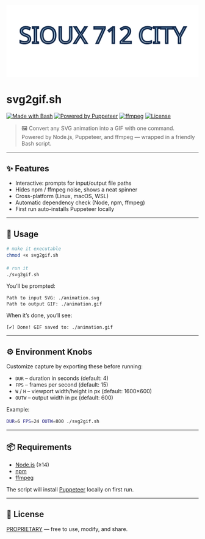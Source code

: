 ![Sheen Banner](https://raw.githubusercontent.com/74Thirsty/74Thirsty/main/assets/gunfire.svg)

# svg2gif.sh

[![Made with Bash](https://img.shields.io/badge/Made%20with-Bash-4EAA25?logo=gnubash&logoColor=white)](https://www.gnu.org/software/bash/)
[![Powered by Puppeteer](https://img.shields.io/badge/Powered%20by-Puppeteer-40B5A4?logo=puppeteer&logoColor=white)](https://pptr.dev/)
[![ffmpeg](https://img.shields.io/badge/ffmpeg-enabled-007808?logo=ffmpeg&logoColor=white)](https://ffmpeg.org/)
[![License](https://img.shields.io/badge/License-Custom-lightgrey.svg)](./LICENSE.md)

> 🖼️ Convert any SVG animation into a GIF with one command.  
> Powered by Node.js, Puppeteer, and ffmpeg — wrapped in a friendly Bash script.

---

## ✨ Features
- Interactive: prompts for input/output file paths
- Hides npm / ffmpeg noise, shows a neat spinner
- Cross-platform (Linux, macOS, WSL)
- Automatic dependency check (Node, npm, ffmpeg)
- First run auto-installs Puppeteer locally

---

## 🚀 Usage

```bash
# make it executable
chmod +x svg2gif.sh

# run it
./svg2gif.sh
````

You’ll be prompted:

```
Path to input SVG: ./animation.svg
Path to output GIF: ./animation.gif
```

When it’s done, you’ll see:

```
[✔] Done! GIF saved to: ./animation.gif
```

---

## ⚙️ Environment Knobs

Customize capture by exporting these before running:

* `DUR` – duration in seconds (default: 4)
* `FPS` – frames per second (default: 15)
* `W` / `H` – viewport width/height in px (default: 1600×600)
* `OUTW` – output width in px (default: 600)

Example:

```bash
DUR=6 FPS=24 OUTW=800 ./svg2gif.sh
```

---

## 📦 Requirements

* [Node.js](https://nodejs.org/) (≥14)
* [npm](https://www.npmjs.com/)
* [ffmpeg](https://ffmpeg.org/)

The script will install [Puppeteer](https://pptr.dev/) locally on first run.

---

## 📝 License

[PROPRIETARY](./LICENSE.md) — free to use, modify, and share.


